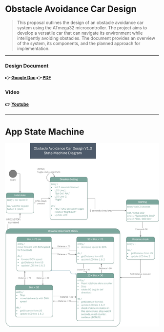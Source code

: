 # Obstacle Avoidance Car Design 
> This proposal outlines the design of an obstacle avoidance car system using the ATmega32 microcontroller. The project aims to develop a versatile car that can navigate its environment while intelligently avoiding obstacles. The document provides an overview of the system, its components, and the planned approach for implementation.

---
### Design Document
#### 👉 [Google Doc](https://docs.google.com/document/d/1kwcloVrSpHKAel0oKJezC8gOq-6Oevdyn4Iag23L84M/edit?usp=sharing) 👉 [PDF](Obstacle%20Avoidance%20Robot%20V1.0%20Design.pdf) 

### Video
#### 👉 [Youtube](https://youtu.be/U04LrCh6HLg)

---
# App State Machine
![StateMachine](Flowcharts/Flowcharts%20-%20Images/AppStateMachine.jpg)

